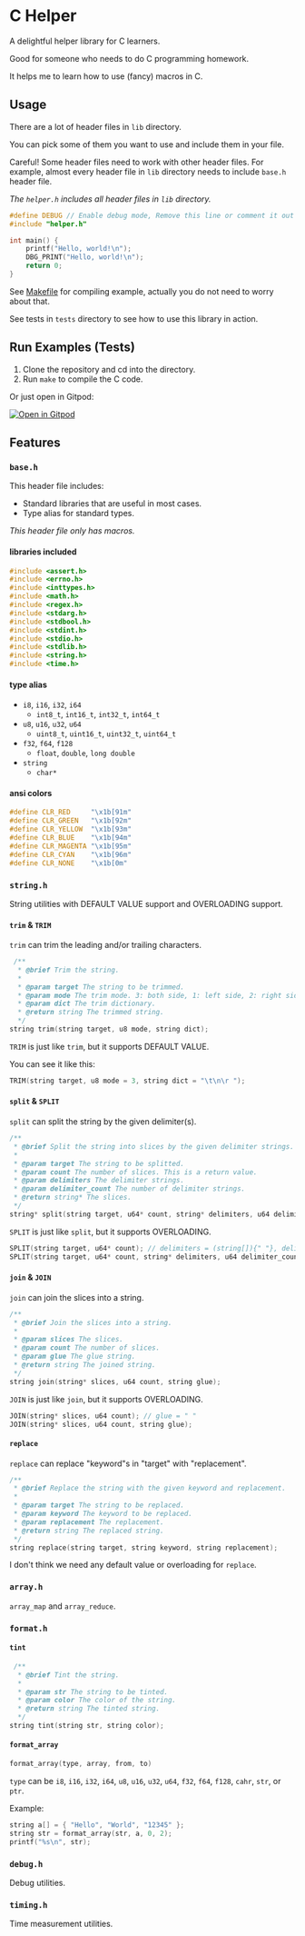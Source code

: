 # C Helper

A delightful helper library for C learners.

Good for someone who needs to do C programming homework.

It helps me to learn how to use (fancy) macros in C.

## Usage

There are a lot of header files in `lib` directory.

You can pick some of them you want to use and include them in your file.

Careful! Some header files need to work with other header files. 
For example, almost every header file in `lib` directory needs to include `base.h` header file.

*The `helper.h` includes all header files in `lib` directory.*

```c
#define DEBUG // Enable debug mode, Remove this line or comment it out to disable debug mode
#include "helper.h"

int main() {
    printf("Hello, world!\n");
    DBG_PRINT("Hello, world!\n");
    return 0;
}
```

See [Makefile](./Makefile) for compiling example, actually you do not need to worry about that.

See tests in `tests` directory to see how to use this library in action.

## Run Examples (Tests)

1. Clone the repository and cd into the directory.
2. Run `make` to compile the C code.

Or just open in Gitpod:

[![Open in Gitpod](https://gitpod.io/button/open-in-gitpod.svg)](https://gitpod.io/#https://github.com/JacobLinCool/C-Helper)

## Features

### `base.h`

This header file includes:

- Standard libraries that are useful in most cases.
- Type alias for standard types.

*This header file only has macros.*

#### libraries included

```c
#include <assert.h>
#include <errno.h>
#include <inttypes.h>
#include <math.h>
#include <regex.h>
#include <stdarg.h>
#include <stdbool.h>
#include <stdint.h>
#include <stdio.h>
#include <stdlib.h>
#include <string.h>
#include <time.h>
```

#### type alias

- `i8`, `i16`, `i32`, `i64`
  - `int8_t`, `int16_t`, `int32_t`, `int64_t`
- `u8`, `u16`, `u32`, `u64`
  - `uint8_t`, `uint16_t`, `uint32_t`, `uint64_t`
- `f32`, `f64`, `f128`
  - `float`, `double`, `long double`
- `string`
  - `char*`

#### ansi colors

```c
#define CLR_RED     "\x1b[91m"
#define CLR_GREEN   "\x1b[92m"
#define CLR_YELLOW  "\x1b[93m"
#define CLR_BLUE    "\x1b[94m"
#define CLR_MAGENTA "\x1b[95m"
#define CLR_CYAN    "\x1b[96m"
#define CLR_NONE    "\x1b[0m"
```

### `string.h`

String utilities with DEFAULT VALUE support and OVERLOADING support.

#### `trim` & `TRIM`

`trim` can trim the leading and/or trailing characters.

```c
 /**
  * @brief Trim the string.
  *
  * @param target The string to be trimmed.
  * @param mode The trim mode. 3: both side, 1: left side, 2: right side.
  * @param dict The trim dictionary.
  * @return string The trimmed string.
  */
string trim(string target, u8 mode, string dict);
```

`TRIM` is just like `trim`, but it supports DEFAULT VALUE.

You can see it like this:

```c
TRIM(string target, u8 mode = 3, string dict = "\t\n\r ");
```

#### `split` & `SPLIT`

`split` can split the string by the given delimiter(s).

```c
/**
 * @brief Split the string into slices by the given delimiter strings.
 *
 * @param target The string to be splitted.
 * @param count The number of slices. This is a return value.
 * @param delimiters The delimiter strings.
 * @param delimiter_count The number of delimiter strings.
 * @return string* The slices.
 */
string* split(string target, u64* count, string* delimiters, u64 delimiter_count);
```

`SPLIT` is just like `split`, but it supports OVERLOADING.

```c
SPLIT(string target, u64* count); // delimiters = (string[]){" "}, delimiter_count = 1
SPLIT(string target, u64* count, string* delimiters, u64 delimiter_count);
```

#### `join` & `JOIN`

`join` can join the slices into a string.

```c
/**
 * @brief Join the slices into a string.
 *
 * @param slices The slices.
 * @param count The number of slices.
 * @param glue The glue string.
 * @return string The joined string.
 */
string join(string* slices, u64 count, string glue);
```

`JOIN` is just like `join`, but it supports OVERLOADING.

```c
JOIN(string* slices, u64 count); // glue = " "
JOIN(string* slices, u64 count, string glue);
```

#### `replace`

`replace` can replace "keyword"s in "target" with "replacement".

```c
/**
 * @brief Replace the string with the given keyword and replacement.
 *
 * @param target The string to be replaced.
 * @param keyword The keyword to be replaced.
 * @param replacement The replacement.
 * @return string The replaced string.
 */
string replace(string target, string keyword, string replacement);
```

I don't think we need any default value or overloading for `replace`.

### `array.h`

`array_map` and `array_reduce`.

### `format.h`

#### `tint`

```c
 /**
  * @brief Tint the string.
  *
  * @param str The string to be tinted.
  * @param color The color of the string.
  * @return string The tinted string.
  */
string tint(string str, string color);
```

#### `format_array`

```c
format_array(type, array, from, to)
```

`type` can be `i8`, `i16`, `i32`, `i64`, `u8`, `u16`, `u32`, `u64`, `f32`, `f64`, `f128`, `cahr`, `str`, or `ptr`.

Example:

```c
string a[] = { "Hello", "World", "12345" };
string str = format_array(str, a, 0, 2);
printf("%s\n", str);
```

### `debug.h`

Debug utilities.

### `timing.h`

Time measurement utilities.
